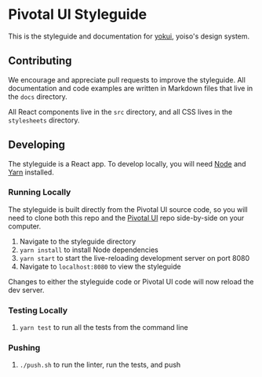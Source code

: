 # Pivotal UI Styleguide

This is the styleguide and documentation for [yokui](https://github.com/yoiso/yokui), yoiso's design system.

## Contributing

We encourage and appreciate pull requests to improve the styleguide. All documentation and code examples are written in Markdown files that live in the `docs` directory.

All React components live in the `src` directory, and all CSS lives in the `stylesheets` directory.

## Developing

The styleguide is a React app. To develop locally, you will need [Node](https://docs.npmjs.com/getting-started/installing-node) and [Yarn](https://yarnpkg.com/lang/en/docs/install) installed.

### Running Locally

The styleguide is built directly from the Pivotal UI source code, so you will need to clone both this repo and the [Pivotal UI](https://github.com/pivotal-cf/pivotal-ui) repo side-by-side on your computer.

1. Navigate to the styleguide directory
1. `yarn install` to install Node dependencies
1. `yarn start` to start the live-reloading development server on port 8080
1. Navigate to `localhost:8080` to view the styleguide

Changes to either the styleguide code or Pivotal UI code will now reload the dev server.

### Testing Locally

1. `yarn test` to run all the tests from the command line

### Pushing

1. `./push.sh` to run the linter, run the tests, and push
